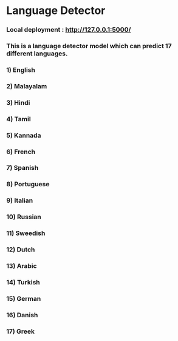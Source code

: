 # Language Detector

### Local deployment : http://127.0.0.1:5000/

### This is a language detector model which can predict 17 different languages.

### 1) English
### 2) Malayalam
### 3) Hindi
### 4) Tamil
### 5) Kannada
### 6) French
### 7) Spanish
### 8) Portuguese
### 9) Italian
### 10) Russian
### 11) Sweedish
### 12) Dutch
### 13) Arabic
### 14) Turkish
### 15) German
### 16) Danish
### 17) Greek
